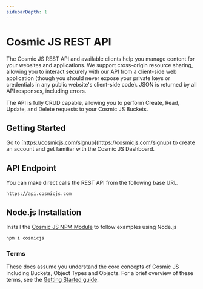 ```yaml
---
sidebarDepth: 1
---
```


# Cosmic JS REST API

The Cosmic JS REST API and available clients help you manage content for your websites and applications. We support cross-origin resource sharing, allowing you to interact securely with our API from a client-side web application (though you should never expose your private keys or credentials in any public website's client-side code). JSON is returned by all API responses, including errors.

The API is fully CRUD capable, allowing you to perform Create, Read, Update, and Delete requests to your Cosmic JS Buckets. 

## Getting Started

Go to [https://cosmicjs.com/signup](https://cosmicjs.com/signup) to create an account and get familiar with the Cosmic JS Dashboard.

## API Endpoint
You can make direct calls the REST API from the following base URL.
```
https://api.cosmicjs.com
```

## Node.js Installation
Install the [Cosmic JS NPM Module](https://www.npmjs.com/package/cosmicjs) to follow examples using Node.js
```bash
npm i cosmicjs
```

### Terms

These docs assume you understand the core concepts of Cosmic JS including Buckets, Object Types and Objects. For a brief overview of these terms, see the [Getting Started guide](https://cosmicjs.com/getting-started).
